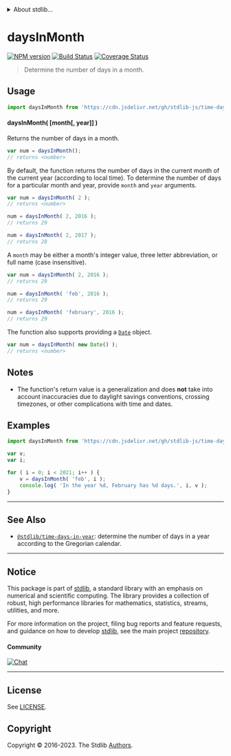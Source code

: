 <!--

@license Apache-2.0

Copyright (c) 2018 The Stdlib Authors.

Licensed under the Apache License, Version 2.0 (the "License");
you may not use this file except in compliance with the License.
You may obtain a copy of the License at

   http://www.apache.org/licenses/LICENSE-2.0

Unless required by applicable law or agreed to in writing, software
distributed under the License is distributed on an "AS IS" BASIS,
WITHOUT WARRANTIES OR CONDITIONS OF ANY KIND, either express or implied.
See the License for the specific language governing permissions and
limitations under the License.

-->


<details>
  <summary>
    About stdlib...
  </summary>
  <p>We believe in a future in which the web is a preferred environment for numerical computation. To help realize this future, we've built stdlib. stdlib is a standard library, with an emphasis on numerical and scientific computation, written in JavaScript (and C) for execution in browsers and in Node.js.</p>
  <p>The library is fully decomposable, being architected in such a way that you can swap out and mix and match APIs and functionality to cater to your exact preferences and use cases.</p>
  <p>When you use stdlib, you can be absolutely certain that you are using the most thorough, rigorous, well-written, studied, documented, tested, measured, and high-quality code out there.</p>
  <p>To join us in bringing numerical computing to the web, get started by checking us out on <a href="https://github.com/stdlib-js/stdlib">GitHub</a>, and please consider <a href="https://opencollective.com/stdlib">financially supporting stdlib</a>. We greatly appreciate your continued support!</p>
</details>

# daysInMonth

[![NPM version][npm-image]][npm-url] [![Build Status][test-image]][test-url] [![Coverage Status][coverage-image]][coverage-url] <!-- [![dependencies][dependencies-image]][dependencies-url] -->

> Determine the number of days in a month.



<section class="usage">

## Usage

```javascript
import daysInMonth from 'https://cdn.jsdelivr.net/gh/stdlib-js/time-days-in-month@deno/mod.js';
```

#### daysInMonth( \[month\[, year]] )

Returns the number of days in a month.

```javascript
var num = daysInMonth();
// returns <number>
```

By default, the function returns the number of days in the current month of the current year (according to local time). To determine the number of days for a particular month and year, provide `month` and `year` arguments.

```javascript
var num = daysInMonth( 2 );
// returns <number>

num = daysInMonth( 2, 2016 );
// returns 29

num = daysInMonth( 2, 2017 );
// returns 28
```

A `month` may be either a month's integer value, three letter abbreviation, or full name (case insensitive).

```javascript
var num = daysInMonth( 2, 2016 );
// returns 29

num = daysInMonth( 'feb', 2016 );
// returns 29

num = daysInMonth( 'february', 2016 );
// returns 29
```

The function also supports providing a [`Date`][date-object] object.

```javascript
var num = daysInMonth( new Date() );
// returns <number>
```

</section>

<!-- /.usage -->

<section class="notes">

## Notes

-   The function's return value is a generalization and does **not** take into account inaccuracies due to daylight savings conventions, crossing timezones, or other complications with time and dates. 

</section>

<!-- /.notes -->

<section class="examples">

## Examples

<!-- eslint no-undef: "error" -->

```javascript
import daysInMonth from 'https://cdn.jsdelivr.net/gh/stdlib-js/time-days-in-month@deno/mod.js';

var v;
var i;

for ( i = 0; i < 2021; i++ ) {
    v = daysInMonth( 'feb', i );
    console.log( 'In the year %d, February has %d days.', i, v );
}
```

</section>

<!-- /.examples -->



<!-- Section for related `stdlib` packages. Do not manually edit this section, as it is automatically populated. -->

<section class="related">

* * *

## See Also

-   <span class="package-name">[`@stdlib/time-days-in-year`][@stdlib/time/days-in-year]</span><span class="delimiter">: </span><span class="description">determine the number of days in a year according to the Gregorian calendar.</span>

</section>

<!-- /.related -->

<!-- Section for all links. Make sure to keep an empty line after the `section` element and another before the `/section` close. -->


<section class="main-repo" >

* * *

## Notice

This package is part of [stdlib][stdlib], a standard library with an emphasis on numerical and scientific computing. The library provides a collection of robust, high performance libraries for mathematics, statistics, streams, utilities, and more.

For more information on the project, filing bug reports and feature requests, and guidance on how to develop [stdlib][stdlib], see the main project [repository][stdlib].

#### Community

[![Chat][chat-image]][chat-url]

---

## License

See [LICENSE][stdlib-license].


## Copyright

Copyright &copy; 2016-2023. The Stdlib [Authors][stdlib-authors].

</section>

<!-- /.stdlib -->

<!-- Section for all links. Make sure to keep an empty line after the `section` element and another before the `/section` close. -->

<section class="links">

[npm-image]: http://img.shields.io/npm/v/@stdlib/time-days-in-month.svg
[npm-url]: https://npmjs.org/package/@stdlib/time-days-in-month

[test-image]: https://github.com/stdlib-js/time-days-in-month/actions/workflows/test.yml/badge.svg?branch=main
[test-url]: https://github.com/stdlib-js/time-days-in-month/actions/workflows/test.yml?query=branch:main

[coverage-image]: https://img.shields.io/codecov/c/github/stdlib-js/time-days-in-month/main.svg
[coverage-url]: https://codecov.io/github/stdlib-js/time-days-in-month?branch=main

<!--

[dependencies-image]: https://img.shields.io/david/stdlib-js/time-days-in-month.svg
[dependencies-url]: https://david-dm.org/stdlib-js/time-days-in-month/main

-->

[chat-image]: https://img.shields.io/gitter/room/stdlib-js/stdlib.svg
[chat-url]: https://app.gitter.im/#/room/#stdlib-js_stdlib:gitter.im

[stdlib]: https://github.com/stdlib-js/stdlib

[stdlib-authors]: https://github.com/stdlib-js/stdlib/graphs/contributors

[cli-section]: https://github.com/stdlib-js/time-days-in-month#cli
[cli-url]: https://github.com/stdlib-js/time-days-in-month/tree/cli
[@stdlib/time-days-in-month]: https://github.com/stdlib-js/time-days-in-month/tree/main

[umd]: https://github.com/umdjs/umd
[es-module]: https://developer.mozilla.org/en-US/docs/Web/JavaScript/Guide/Modules

[deno-url]: https://github.com/stdlib-js/time-days-in-month/tree/deno
[umd-url]: https://github.com/stdlib-js/time-days-in-month/tree/umd
[esm-url]: https://github.com/stdlib-js/time-days-in-month/tree/esm
[branches-url]: https://github.com/stdlib-js/time-days-in-month/blob/main/branches.md

[stdlib-license]: https://raw.githubusercontent.com/stdlib-js/time-days-in-month/main/LICENSE

[date-object]: https://developer.mozilla.org/en-US/docs/Web/JavaScript/Reference/Global_Objects/Date

<!-- <related-links> -->

[@stdlib/time/days-in-year]: https://github.com/stdlib-js/time-days-in-year/tree/deno

<!-- </related-links> -->

</section>

<!-- /.links -->
